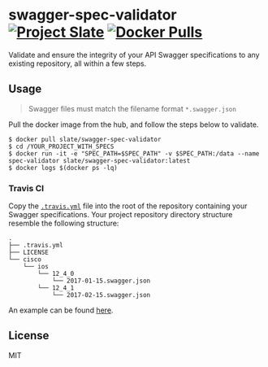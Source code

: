 # swagger-spec-validator [![Project Slate](https://img.shields.io/badge/Project-Slate-3e3e3e.svg?style=flat-square)](https://github.com/slate-io) [![Docker Pulls](https://img.shields.io/docker/pulls/slate/swagger-spec-validator.svg?style=flat-square)](https://hub.docker.com/r/slate/swagger-spec-validator/)

Validate and ensure the integrity of your API Swagger specifications to any existing repository, all within a few steps.

## Usage
> Swagger files must match the filename format `*.swagger.json`

Pull the docker image from the hub, and follow the steps below to validate.

```
$ docker pull slate/swagger-spec-validator
$ cd /YOUR_PROJECT_WITH_SPECS
$ docker run -it -e "SPEC_PATH=$SPEC_PATH" -v $SPEC_PATH:/data --name spec-validator slate/swagger-spec-validator:latest
$ docker logs $(docker ps -lq)
```

### Travis CI
Copy the [`.travis.yml`](https://github.com/slate-io/swagger-spec-validator/blob/master/.travis.yml) file into the root of the repository containing your Swagger specifications. Your project repository directory structure resemble the following structure:

```
.
├── .travis.yml
├── LICENSE
└── cisco
    └── ios
        └── 12_4_0
            └── 2017-01-15.swagger.json
        └── 12_4_1
            └── 2017-02-15.swagger.json
```

An example can be found [here](https://github.com/slate-io/specifications).

## License
MIT
